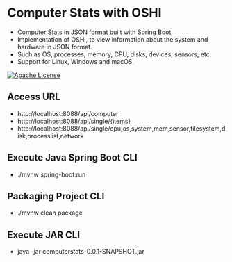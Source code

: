 # Computer Stats with OSHI
- Computer Stats in JSON format built with Spring Boot.
- Implementation of OSHI, to view information about the system and hardware in JSON format.
- Such as OS, processes, memory, CPU, disks, devices, sensors, etc.
- Support for Linux, Windows and macOS.

[![Apache License](https://img.shields.io/badge/license-Apache_2.0-blue.svg)](https://www.apache.org/licenses/LICENSE-2.0)

## Access URL
- http://localhost:8088/api/computer
- http://localhost:8088/api/single/{items}
- http://localhost:8088/api/single/cpu,os,system,mem,sensor,filesystem,disk,processlist,network

## Execute Java Spring Boot CLI
- ./mvnw spring-boot:run

## Packaging Project CLI
- ./mvnw clean package

## Execute JAR CLI
- java -jar computerstats-0.0.1-SNAPSHOT.jar